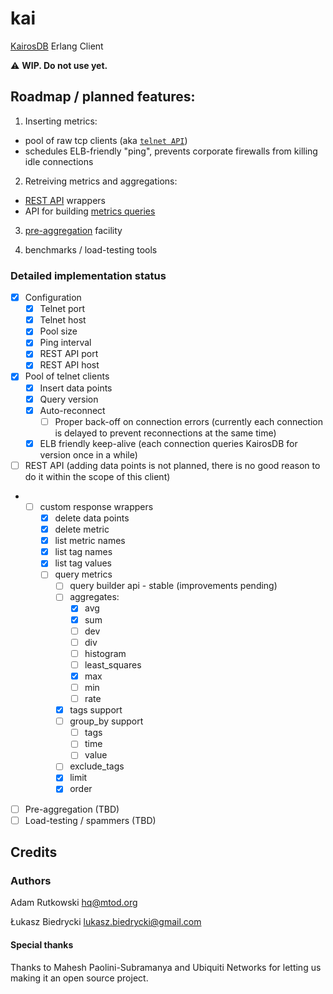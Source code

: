 # kai

[KairosDB](http://kairosdb.github.io/) Erlang Client

:warning: **WIP. Do not use yet.**

## Roadmap / planned features:

1. Inserting metrics:
  - pool of raw tcp clients (aka [`telnet API`](http://kairosdb.github.io/kairosdocs/telnetapi/index.html))
  - schedules ELB-friendly "ping", prevents corporate firewalls from killing idle connections
  
2. Retreiving metrics and aggregations:
  - [REST API](http://kairosdb.github.io/kairosdocs/restapi/index.html) wrappers
  - API for building [metrics queries](http://kairosdb.github.io/kairosdocs/restapi/QueryMetrics.html)
  
3. [pre-aggregation](http://kairosdb.github.io/kairosdocs/FAQ.html#why-would-i-pre-aggregate) facility

4. benchmarks / load-testing tools

### Detailed implementation status

- [x] Configuration
  - [x] Telnet port
  - [x] Telnet host
  - [x] Pool size
  - [x] Ping interval
  - [x] REST API port
  - [x] REST API host

- [x] Pool of telnet clients
   - [x] Insert data points
   - [x] Query version
   - [x] Auto-reconnect
       - [ ] Proper back-off on connection errors (currently each connection is delayed to prevent reconnections at the same time)
   - [x] ELB friendly keep-alive (each connection queries KairosDB for version once in a while)

- [ ] REST API (adding data points is not planned, there is no good reason to do it within the scope of this client)
-   - [ ] custom response wrappers
      - [x] delete data points
      - [x] delete metric
      - [x] list metric names
      - [x] list tag names
      - [x] list tag values
      - [ ] query metrics
          - [ ] query builder api - stable (improvements pending)
          - [ ] aggregates:
              - [x] avg
              - [x] sum
              - [ ] dev
              - [ ] div
              - [ ] histogram
              - [ ] least_squares
              - [x] max
              - [ ] min
              - [ ] rate
          - [x] tags support
          - [ ] group_by support
              - [ ] tags
              - [ ] time
              - [ ] value
          - [ ] exclude_tags
          - [x] limit
          - [x] order

  - [ ] Pre-aggregation (TBD)
  - [ ] Load-testing / spammers (TBD)

## Credits

### Authors

Adam Rutkowski <hq@mtod.org>

Łukasz Biedrycki <lukasz.biedrycki@gmail.com>

#### Special thanks

Thanks to Mahesh Paolini-Subramanya and Ubiquiti Networks for letting us
making it an open source project.
